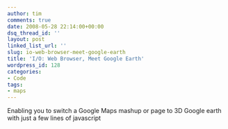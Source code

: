 ```yaml
---
author: tim
comments: true
date: 2008-05-28 22:14:00+00:00
dsq_thread_id: ''
layout: post
linked_list_url: ''
slug: io-web-browser-meet-google-earth
title: 'I/O: Web Browser, Meet Google Earth'
wordpress_id: 128
categories:
- Code
tags:
- maps
---
```


Enabling you to switch a Google Maps mashup or page to 3D Google earth with
just a few lines of javascript